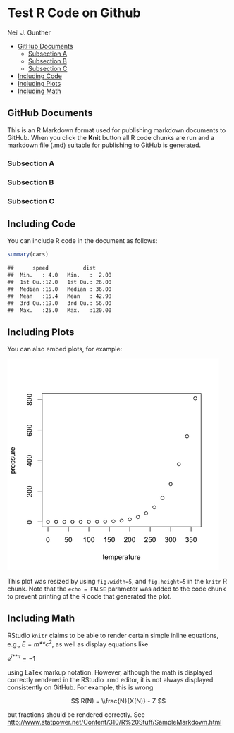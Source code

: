 Test R Code on Github
================
Neil J. Gunther

-   [GitHub Documents](#github-documents)
    -   [Subsection A](#subsection-a)
    -   [Subsection B](#subsection-b)
    -   [Subsection C](#subsection-c)
-   [Including Code](#including-code)
-   [Including Plots](#including-plots)
-   [Including Math](#including-math)

GitHub Documents
----------------

This is an R Markdown format used for publishing markdown documents to GitHub. When you click the **Knit** button all R code chunks are run and a markdown file (.md) suitable for publishing to GitHub is generated.

### Subsection A

### Subsection B

### Subsection C

Including Code
--------------

You can include R code in the document as follows:

``` r
summary(cars)
```

    ##      speed           dist       
    ##  Min.   : 4.0   Min.   :  2.00  
    ##  1st Qu.:12.0   1st Qu.: 26.00  
    ##  Median :15.0   Median : 36.00  
    ##  Mean   :15.4   Mean   : 42.98  
    ##  3rd Qu.:19.0   3rd Qu.: 56.00  
    ##  Max.   :25.0   Max.   :120.00

Including Plots
---------------

You can also embed plots, for example:

![](gh-doc-test_files/figure-markdown_github/unnamed-chunk-1-1.png)

This plot was resized by using `fig.width=5`, and `fig.height=5` in the `knitr` R chunk. Note that the `echo = FALSE` parameter was added to the code chunk to prevent printing of the R code that generated the plot.

Including Math
--------------

RStudio `knitr` claims to be able to render certain simple inline equations, e.g., *E* = *m**c*<sup>2</sup>, as well as display equations like

*e*<sup>*i**π*</sup> = −1

using LaTex markup notation. However, although the math is displayed correctly rendered in the RStudio .rmd editor, it is not always displayed consistently on GitHub. For example, this is wrong

$$
R(N) = \\frac{N}{X(N)} - Z
$$

but fractions should be rendered correctly. See <http://www.statpower.net/Content/310/R%20Stuff/SampleMarkdown.html>
